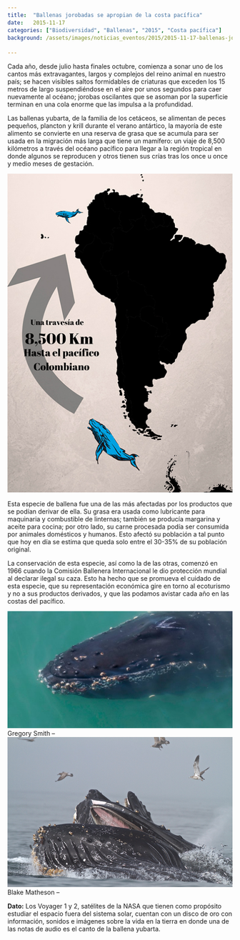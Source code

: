 ```yaml
---
title:  "Ballenas jorobadas se apropian de la costa pacífica"
date:   2015-11-17
categories: ["Biodiversidad", "Ballenas", "2015", "Costa pacífica"]
background: /assets/images/noticias_eventos/2015/2015-11-17-ballenas-jorobadas-costa-pacifica1.jpg

---
```


Cada año, desde julio hasta finales octubre, comienza a sonar uno de los cantos más extravagantes, largos y complejos del reino animal en nuestro país; se hacen visibles saltos formidables de criaturas que exceden los 15 metros de largo suspendiéndose en el aire por unos segundos para caer nuevamente al océano; jorobas oscilantes que se asoman por la superficie terminan en una cola enorme que las impulsa a la profundidad.

Las ballenas yubarta, de la familia de los cetáceos, se alimentan de peces pequeños, plancton y krill durante el verano antártico, la mayoría de este alimento se convierte en una reserva de grasa que se acumula para ser usada en la migración más larga que tiene un mamífero: un viaje de 8,500 kilómetros a través del océano pacífico para llegar a la región tropical en donde algunos se reproducen y otros tienen sus crías tras los once u once y medio meses de gestación.

<img src="/assets/images/noticias_eventos/2015/2015-11-17-ballenas-jorobadas-costa-pacifica2.jpg" width=770>

Esta especie de ballena fue una de las más afectadas por los productos que se podían derivar de ella. Su grasa era usada como lubricante para maquinaria y combustible de linternas; también se producía margarina y aceite para cocina; por otro lado, su carne procesada podía ser consumida por animales domésticos y humanos. Esto afectó su población a tal punto que hoy en día se estima que queda solo entre el 30-35% de su población original.

La conservación de esta especie, así como la de las otras, comenzó en 1966 cuando la Comisión Ballenera Internacional le dio protección mundial al declarar ilegal su caza. Esto ha hecho que se promueva el cuidado de esta especie, que su representación económica gire en torno al ecoturismo y no a sus productos derivados, y que las podamos avistar cada año en las costas del pacífico.


<img src="/assets/images/noticias_eventos/2015/2015-11-17-ballenas-jorobadas-costa-pacifica1.jpg" width=770>
Gregory Smith – <flicker.com/photos/slobirdr>



<img src="/assets/images/noticias_eventos/2015/2015-11-17-ballenas-jorobadas-costa-pacifica3.jpg" width=770>
Blake Matheson – <flicker.com/photos/34328261@N02>



**Dato:** Los Voyager 1 y 2, satélites de la NASA que tienen como propósito estudiar el espacio fuera del sistema solar, cuentan con un disco de oro con información, sonidos e imágenes sobre la vida en la tierra en donde una de las notas de audio es el canto de la ballena yubarta.
